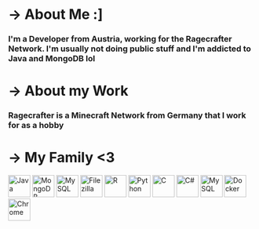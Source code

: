 <body>
  <h1>→ About Me :] </h1>
  <h3>I'm a Developer from Austria, working for the Ragecrafter Network. I'm usually not doing public stuff and I'm addicted to Java and MongoDB lol</h3>
  
  <h1>→ About my Work</h1>
  <h3>Ragecrafter is a Minecraft Network from Germany that I work for as a hobby</h3>
  
  <h1>→ My Family <3</h1>
  <p align="left">
    <img src="https://cdn.jsdelivr.net/gh/devicons/devicon/icons/java/java-original.svg" alt="Java" width="45" height="45"/>
    <img src="https://cdn.jsdelivr.net/gh/devicons/devicon/icons/mongodb/mongodb-original.svg" alt="MongoDB" width="45" height="45"/>
    <img src="https://cdn.jsdelivr.net/gh/devicons/devicon/icons/mysql/mysql-original.svg" alt="MySQL" width="45" height="45"/>
    <img src="https://cdn.jsdelivr.net/gh/devicons/devicon/icons/filezilla/filezilla-plain.svg" alt="Filezilla" width="45" height="45"/>
    <img src="https://cdn.jsdelivr.net/gh/devicons/devicon/icons/r/r-original.svg" alt="R" width="45" height="45"/>
    <img src="https://cdn.jsdelivr.net/gh/devicons/devicon/icons/python/python-original.svg" alt="Python" width="45" height="45"/>
    <img src="https://cdn.jsdelivr.net/gh/devicons/devicon/icons/c/c-original.svg" alt="C" width="45" height="45"/>
    <img src="https://cdn.jsdelivr.net/gh/devicons/devicon/icons/csharp/csharp-original.svg" alt="C#" width="45" height="45"/>
    <img src="https://cdn.jsdelivr.net/gh/devicons/devicon/icons/mysql/mysql-original-wordmark.svg" alt="MySQL" width="45" height="45"/>
    <img src="https://cdn.jsdelivr.net/gh/devicons/devicon/icons/docker/docker-plain-wordmark.svg" alt="Docker" width="45" height="45"/>
    <img src="https://cdn.jsdelivr.net/gh/devicons/devicon/icons/chrome/chrome-original.svg" alt="Chrome" width="45" height="45"/>
    </p>
</body>

